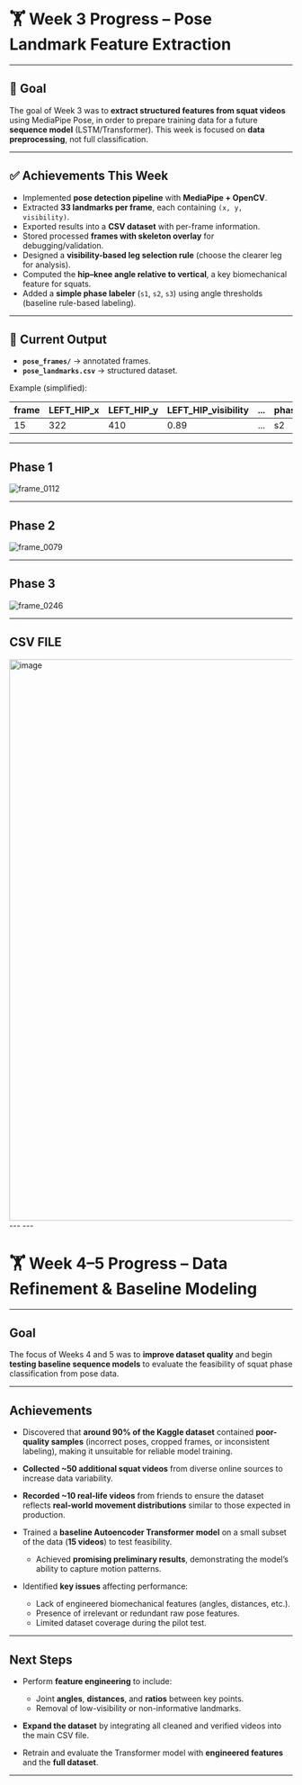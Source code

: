 # 🏋️ Week 3 Progress – Pose Landmark Feature Extraction
---
## 🎯 Goal

The goal of Week 3 was to **extract structured features from squat videos** using MediaPipe Pose, in order to prepare training data for a future **sequence model** (LSTM/Transformer). This week is focused on **data preprocessing**, not full classification.

---

## ✅ Achievements This Week

* Implemented **pose detection pipeline** with **MediaPipe + OpenCV**.
* Extracted **33 landmarks per frame**, each containing `(x, y, visibility)`.
* Exported results into a **CSV dataset** with per-frame information.
* Stored processed **frames with skeleton overlay** for debugging/validation.
* Designed a **visibility-based leg selection rule** (choose the clearer leg for analysis).
* Computed the **hip–knee angle relative to vertical**, a key biomechanical feature for squats.
* Added a **simple phase labeler** (`s1`, `s2`, `s3`) using angle thresholds (baseline rule-based labeling).

---

## 📂 Current Output

* **`pose_frames/`** → annotated frames.
* **`pose_landmarks.csv`** → structured dataset.

Example (simplified):

| frame | LEFT\_HIP\_x | LEFT\_HIP\_y | LEFT\_HIP\_visibility | ... | phase |
| ----- | ------------ | ------------ | --------------------- | --- | ----- |
| 15    | 322          | 410          | 0.89                  | ... | s2    |

---
Phase 1
---
![frame_0112](https://github.com/user-attachments/assets/1ae08c69-0ce7-4cc2-9d13-d4c103040d58)

---

Phase 2
---
![frame_0079](https://github.com/user-attachments/assets/ab05c8e2-39e2-427a-8c49-defe7d8b06ba)

---

Phase 3
---

![frame_0246](https://github.com/user-attachments/assets/0f4dd5c5-0063-44a4-a7d9-716f0dd053a0)

---

CSV FILE
---
<img width="2485" height="998" alt="image" src="https://github.com/user-attachments/assets/22d4b2b0-0ad7-4f9f-b982-fcbb3aa240ed" />
---
---

# 🏋️ Week 4–5 Progress – Data Refinement & Baseline Modeling

---

##  **Goal**

The focus of Weeks 4 and 5 was to **improve dataset quality** and begin **testing baseline sequence models** to evaluate the feasibility of squat phase classification from pose data.

---

##  **Achievements**

* Discovered that **around 90% of the Kaggle dataset** contained **poor-quality samples** (incorrect poses, cropped frames, or inconsistent labeling), making it unsuitable for reliable model training.
* **Collected ~50 additional squat videos** from diverse online sources to increase data variability.
* **Recorded ~10 real-life videos** from friends to ensure the dataset reflects **real-world movement distributions** similar to those expected in production.
* Trained a **baseline Autoencoder Transformer model** on a small subset of the data (**15 videos**) to test feasibility.

  * Achieved **promising preliminary results**, demonstrating the model’s ability to capture motion patterns.
* Identified **key issues** affecting performance:

  * Lack of engineered biomechanical features (angles, distances, etc.).
  * Presence of irrelevant or redundant raw pose features.
  * Limited dataset coverage during the pilot test.

---

##  **Next Steps**

* Perform **feature engineering** to include:

  * Joint **angles**, **distances**, and **ratios** between key points.
  * Removal of low-visibility or non-informative landmarks.
* **Expand the dataset** by integrating all cleaned and verified videos into the main CSV file.
* Retrain and evaluate the Transformer model with **engineered features** and the **full dataset**.

---










